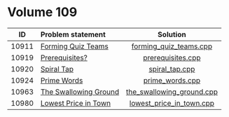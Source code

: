 # Volume 109

|  ID   |     Problem statement     |           Solution            |
|:-----:|:--------------------------|:-----------------------------:|
| 10911 | [Forming Quiz Teams][]    | [forming_quiz_teams.cpp][]    |
| 10919 | [Prerequisites?][]        | [prerequisites.cpp][]         |
| 10920 | [Spiral Tap][]            | [spiral_tap.cpp][]            |
| 10924 | [Prime Words][]           | [prime_words.cpp][]           |
| 10963 | [The Swallowing Ground][] | [the_swallowing_ground.cpp][] |
| 10980 | [Lowest Price in Town][]  | [lowest_price_in_town.cpp][]  |

[Forming Quiz Teams]:    http://uva.onlinejudge.org/index.php?option=com_onlinejudge&Itemid=8&category=21&page=show_problem&problem=1852
[Prerequisites?]:        http://uva.onlinejudge.org/index.php?option=com_onlinejudge&Itemid=8&category=21&page=show_problem&problem=1860
[Spiral Tap]:            http://uva.onlinejudge.org/index.php?option=com_onlinejudge&Itemid=8&category=21&page=show_problem&problem=1861
[Prime Words]:           http://uva.onlinejudge.org/index.php?option=com_onlinejudge&Itemid=8&category=21&page=show_problem&problem=1865
[The Swallowing Ground]: http://uva.onlinejudge.org/index.php?option=com_onlinejudge&Itemid=8&category=21&page=show_problem&problem=1904
[Lowest Price in Town]:  http://uva.onlinejudge.org/index.php?option=com_onlinejudge&Itemid=8&category=21&page=show_problem&problem=1921

[forming_quiz_teams.cpp]:    forming_quiz_teams.cpp
[prerequisites.cpp]:         prerequisites.cpp
[spiral_tap.cpp]:            spiral_tap.cpp
[prime_words.cpp]:           prime_words.cpp
[the_swallowing_ground.cpp]: the_swallowing_ground.cpp
[lowest_price_in_town.cpp]:  lowest_price_in_town.cpp
